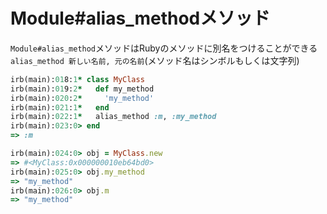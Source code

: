 # Module#alias_methodメソッド
`Module#alias_method`メソッドはRubyのメソッドに別名をつけることができる
`alias_method 新しい名前, 元の名前`(メソッド名はシンボルもしくは文字列)

```rb
irb(main):018:1* class MyClass
irb(main):019:2*   def my_method
irb(main):020:2*     'my_method'
irb(main):021:1*   end
irb(main):022:1*   alias_method :m, :my_method
irb(main):023:0> end
=> :m

irb(main):024:0> obj = MyClass.new
=> #<MyClass:0x000000010eb64bd0>
irb(main):025:0> obj.my_method
=> "my_method"
irb(main):026:0> obj.m
=> "my_method"
```
